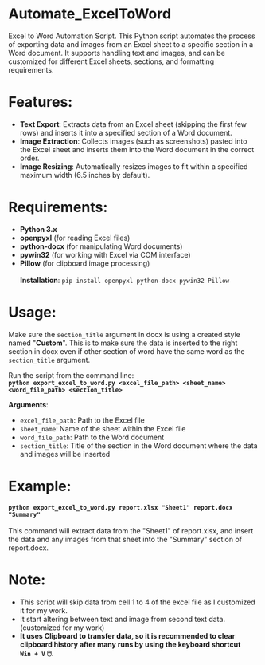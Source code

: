 # Automate_ExcelToWord
Excel to Word Automation Script. This Python script automates the process of exporting data and images from an Excel sheet to a specific section in a Word document. It supports handling text and images, and can be customized for different Excel sheets, sections, and formatting requirements.

# Features:
- **Text Export**: Extracts data from an Excel sheet (skipping the first few rows) and inserts it into a specified section of a Word document.<br>
- **Image Extraction**: Collects images (such as screenshots) pasted into the Excel sheet and inserts them into the Word document in the correct order.<br>
- **Image Resizing**: Automatically resizes images to fit within a specified maximum width (6.5 inches by default).<br>

# Requirements:
- **Python 3.x**<br>
- **openpyxl** (for reading Excel files)<br>
- **python-docx** (for manipulating Word documents)<br>
- **pywin32** (for working with Excel via COM interface)<br>
- **Pillow** (for clipboard image processing)<br><br>
**Installation**: `pip install openpyxl python-docx pywin32 Pillow`<br>

# Usage:
Make sure the `section_title` argument in docx is using a created style named "**Custom**".
This is to make sure the data is inserted to the right section in docx even if other section of word have the same word as the `section_title` argument.

Run the script from the command line:<br>
**`python export_excel_to_word.py <excel_file_path> <sheet_name> <word_file_path> <section_title>`**<br>
  
  **Arguments**:<br>
  - `excel_file_path`: Path to the Excel file<br>
  - `sheet_name`: Name of the sheet within the Excel file<br>
  - `word_file_path`: Path to the Word document<br>
  - `section_title`: Title of the section in the Word document where the data and images will be inserted<br>

# Example:
**`python export_excel_to_word.py report.xlsx "Sheet1" report.docx "Summary"`**<br><br>
This command will extract data from the "Sheet1" of report.xlsx, and insert the data and any images from that sheet into the "Summary" section of report.docx.<br>

# Note:
- This script will skip data from cell 1 to 4 of the excel file as I customized it for my work.<br>
- It start altering between text and image from second text data. (customized for my work)
- **It uses Clipboard to transfer data, so it is recommended to clear clipboard history after many runs by using the keyboard shortcut<br> `Win + V` 🖱️.**
